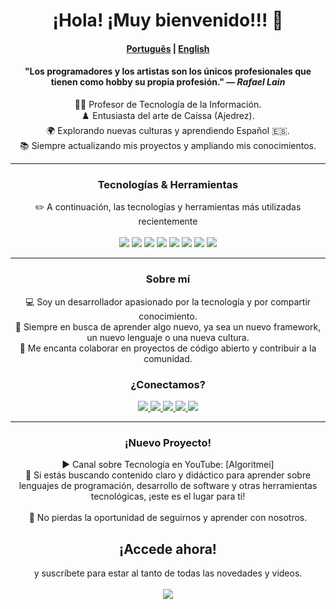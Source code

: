 <h1 align="center">¡Hola! ¡Muy bienvenido!!! 🖖</h1>

<div align="center">
    
#### [Português](README.md) | [English](README.en.md)

</div>

<div align="center">
    <h4>"Los programadores y los artistas son los únicos profesionales que tienen como hobby su propia profesión." — <i>Rafael Lain</i></h4>
</div>

<div align="center">
    👨‍🏫 Profesor de Tecnología de la Información.
</div>
<div align="center">
   ♟️ Entusiasta del arte de Caíssa (Ajedrez).  
</div>
<div align="center">
   🌍 Explorando nuevas culturas y aprendiendo Español 🇪🇸.  
</div>
<div align="center">
   📚 Siempre actualizando mis proyectos y ampliando mis conocimientos.  
</div>

---

<div align="center">
    <h3>Tecnologías & Herramientas</h3>
    ✏️ A continuación, las tecnologías y herramientas más utilizadas recientemente 
</div>
<br>
    <div align="center">
    <img src="https://img.shields.io/badge/Python-FFD43B?style=for-the-badge&logo=python&logoColor=blue"> 
    <img src="https://img.shields.io/badge/JavaScript-323330?style=for-the-badge&logo=javascript&logoColor=F7DF1E"> 
    <img src="https://img.shields.io/badge/PHP-777BB4?style=for-the-badge&logo=php&logoColor=white"> 
    <img src="https://img.shields.io/badge/CSS3-1572B6?style=for-the-badge&logo=css3&logoColor=white">
    <img src="https://img.shields.io/badge/HTML5-E34F26?style=for-the-badge&logo=html5&logoColor=white"> 
    <img src="https://img.shields.io/badge/Laravel-FF2D20?style=for-the-badge&logo=laravel&logoColor=white">
    <img src="https://img.shields.io/badge/MySQL-005C84?style=for-the-badge&logo=mysql&logoColor=white">
    <img src="https://img.shields.io/badge/Canva-%2300C4CC.svg?&style=for-the-badge&logo=Canva&logoColor=white"
</div>

---

<div align="center">
    <h3>Sobre mí</h3>
        <div align="center">
            💻 Soy un desarrollador apasionado por la tecnología y por compartir conocimiento.
        </div>
        <div align="center">
            🚀 Siempre en busca de aprender algo nuevo, ya sea un nuevo framework, un nuevo lenguaje o una nueva cultura.
        </div>
        <div align="center">
        🤝 Me encanta colaborar en proyectos de código abierto y contribuir a la comunidad.
        </div>
</div>

<div align="center">
    <h3>¿Conectamos?</h3>
    <a href="https://www.linkedin.com/in/pedro-ricardo-de-campos/" target="_blank">
        <img src="https://img.shields.io/badge/LinkedIn-0077B5?style=for-the-badge&logo=linkedin&logoColor=white">
    </a>
    <a href="https://instagram.com/pedrordcampos75" target="_blank">
        <img loading="lazy" src="https://img.shields.io/badge/-Instagram-%23E4405F?style=for-the-badge&logo=instagram&logoColor=white" target="_blank">
    </a>
    <a href="mailto:pedro.rdcampos@hotmail.com">
        <img src="https://img.shields.io/badge/Email-D14836?style=for-the-badge&logo=gmail&logoColor=white">
    </a>
    <a href="https://wa.me/5515997523275" target="_blank">
        <img src="https://img.shields.io/badge/WhatsApp-25D366?style=for-the-badge&logo=whatsapp&logoColor=white">
    </a>
    <a href="https://www.duolingo.com/profile/PedroRdCampos75" target="_blank">
        <img src="https://img.shields.io/badge/Duolingo-58CC02?style=for-the-badge&logo=duolingo&logoColor=white">
    </a>
</div>

---

<div align="center">
    <h3>¡Nuevo Proyecto!</h3>        
    <div align="center">
    ▶️ Canal sobre Tecnología en YouTube: [Algoritmei] 
    </div>
    <div align="center">
    🎥 Si estás buscando contenido claro y didáctico para aprender sobre lenguajes de programación, desarrollo de software y otras herramientas tecnológicas, ¡este es el lugar para ti!
    </div>
</div>
    <br>
<div align="center">
    🔔 No pierdas la oportunidad de seguirnos y aprender con nosotros. <h2>¡Accede ahora!</h2> y suscríbete para estar al tanto de todas las novedades y videos.
</div>
    <br>
<div align="center">
        <a href="https://www.youtube.com/@algoritmei" target="_blank">
            <img src="https://img.shields.io/badge/YouTube-FF0000?style=for-the-badge&logo=youtube&logoColor=white">
        </a>
    </div>
</div>

